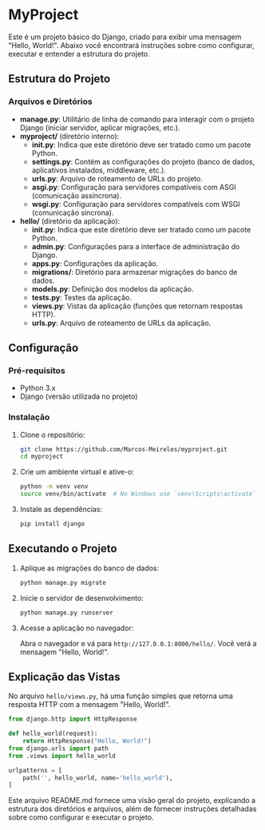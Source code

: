# MyProject

Este é um projeto básico do Django, criado para exibir uma mensagem "Hello, World!". Abaixo você encontrará instruções sobre como configurar, executar e entender a estrutura do projeto.

## Estrutura do Projeto


### Arquivos e Diretórios

- **manage.py**: Utilitário de linha de comando para interagir com o projeto Django (iniciar servidor, aplicar migrações, etc.).
- **myproject/** (diretório interno):
  - **__init__.py**: Indica que este diretório deve ser tratado como um pacote Python.
  - **settings.py**: Contém as configurações do projeto (banco de dados, aplicativos instalados, middleware, etc.).
  - **urls.py**: Arquivo de roteamento de URLs do projeto.
  - **asgi.py**: Configuração para servidores compatíveis com ASGI (comunicação assíncrona).
  - **wsgi.py**: Configuração para servidores compatíveis com WSGI (comunicação síncrona).
- **hello/** (diretório da aplicação):
  - **__init__.py**: Indica que este diretório deve ser tratado como um pacote Python.
  - **admin.py**: Configurações para a interface de administração do Django.
  - **apps.py**: Configurações da aplicação.
  - **migrations/**: Diretório para armazenar migrações do banco de dados.
  - **models.py**: Definição dos modelos da aplicação.
  - **tests.py**: Testes da aplicação.
  - **views.py**: Vistas da aplicação (funções que retornam respostas HTTP).
  - **urls.py**: Arquivo de roteamento de URLs da aplicação.

## Configuração

### Pré-requisitos

- Python 3.x
- Django (versão utilizada no projeto)

### Instalação

1. Clone o repositório:

    ```bash
    git clone https://github.com/Marcos-Meireles/myproject.git
    cd myproject
    ```

2. Crie um ambiente virtual e ative-o:

    ```bash
    python -m venv venv
    source venv/bin/activate  # No Windows use `venv\Scripts\activate`
    ```

3. Instale as dependências:

    ```bash
    pip install django
    ```

## Executando o Projeto

1. Aplique as migrações do banco de dados:

    ```bash
    python manage.py migrate
    ```

2. Inicie o servidor de desenvolvimento:

    ```bash
    python manage.py runserver
    ```

3. Acesse a aplicação no navegador:

    Abra o navegador e vá para `http://127.0.0.1:8000/hello/`. Você verá a mensagem "Hello, World!".

## Explicação das Vistas

No arquivo `hello/views.py`, há uma função simples que retorna uma resposta HTTP com a mensagem "Hello, World!".

```python
from django.http import HttpResponse

def hello_world(request):
    return HttpResponse("Hello, World!")
from django.urls import path
from .views import hello_world

urlpatterns = [
    path('', hello_world, name='hello_world'),
]
```



Este arquivo README.md fornece uma visão geral do projeto, explicando a estrutura dos diretórios e arquivos, além de fornecer instruções detalhadas sobre como configurar e executar o projeto.
